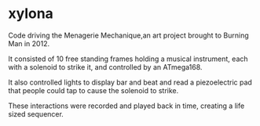 # xylona
Code driving the Menagerie Mechanique,an art project brought to Burning Man in 2012.

It consisted of 10 free standing frames holding a musical instrument, each with a solenoid to strike it, and controlled by an ATmega168.

It also controlled lights to display bar and beat and read a piezoelectric pad that people could tap to cause the solenoid to strike.

These interactions were recorded and played back in time, creating a life sized sequencer.

